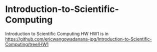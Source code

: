 # Introduction-to-Scientific-Computing
Introduction to Scientific Computing HW
HW1 is in https://github.com/ericwangowadanana-jpg/Introduction-to-Scientific-Computing/tree/HW1
